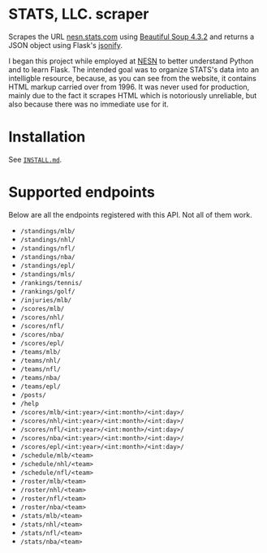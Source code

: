 # STATS, LLC. scraper
Scrapes the URL [nesn.stats.com](http://nesn.stats.com) using [Beautiful Soup 4.3.2](http://www.crummy.com/software/BeautifulSoup/) and returns a JSON object using Flask's [jsonify](http://flask.pocoo.org/docs/0.10/api/#flask.json.jsonify).

I began this project while employed at [NESN](http://nesn.com) to better understand Python and to learn Flask. The intended goal was to organize STATS's data into an intelligble resource, because, as you can see from the website, it contains HTML markup carried over from 1996. It was never used for production, mainly due to the fact it scrapes HTML which is notoriously unreliable, but also because there was no immediate use for it.

# Installation
See [`INSTALL.md`](https://github.com/jkereako/stats-html-scraper-api/blob/master/INSTALL.md).

# Supported endpoints
Below are all the endpoints registered with this API. Not all of them work.
 - `/standings/mlb/` 
 - `/standings/nhl/` 
 - `/standings/nfl/` 
 - `/standings/nba/` 
 - `/standings/epl/` 
 - `/standings/mls/` 
 - `/rankings/tennis/` 
 - `/rankings/golf/` 
 - `/injuries/mlb/` 
 - `/scores/mlb/` 
 - `/scores/nhl/` 
 - `/scores/nfl/` 
 - `/scores/nba/` 
 - `/scores/epl/` 
 - `/teams/mlb/` 
 - `/teams/nhl/` 
 - `/teams/nfl/` 
 - `/teams/nba/` 
 - `/teams/epl/` 
 - `/posts/` 
 - `/help` 
 - `/scores/mlb/<int:year>/<int:month>/<int:day>/` 
 - `/scores/nhl/<int:year>/<int:month>/<int:day>/` 
 - `/scores/nfl/<int:year>/<int:month>/<int:day>/` 
 - `/scores/nba/<int:year>/<int:month>/<int:day>/` 
 - `/scores/epl/<int:year>/<int:month>/<int:day>/` 
 - `/schedule/mlb/<team>` 
 - `/schedule/nhl/<team>` 
 - `/schedule/nfl/<team>` 
 - `/roster/mlb/<team>` 
 - `/roster/nhl/<team>` 
 - `/roster/nfl/<team>` 
 - `/roster/nba/<team>` 
 - `/stats/mlb/<team>` 
 - `/stats/nhl/<team>` 
 - `/stats/nfl/<team>` 
 - `/stats/nba/<team>`

